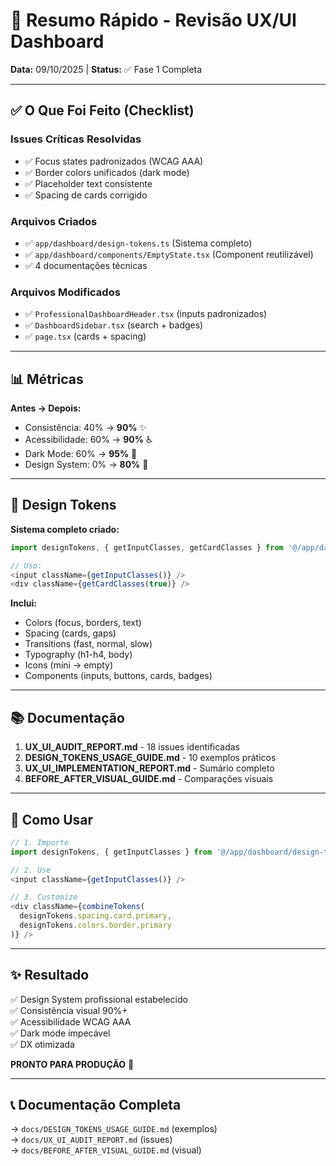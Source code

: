 # 🎯 Resumo Rápido - Revisão UX/UI Dashboard

**Data:** 09/10/2025 | **Status:** ✅ Fase 1 Completa

---

## ✅ O Que Foi Feito (Checklist)

### Issues Críticas Resolvidas
- ✅ Focus states padronizados (WCAG AAA)
- ✅ Border colors unificados (dark mode)
- ✅ Placeholder text consistente
- ✅ Spacing de cards corrigido

### Arquivos Criados
- ✅ `app/dashboard/design-tokens.ts` (Sistema completo)
- ✅ `app/dashboard/components/EmptyState.tsx` (Component reutilizável)
- ✅ 4 documentações técnicas

### Arquivos Modificados
- ✅ `ProfessionalDashboardHeader.tsx` (inputs padronizados)
- ✅ `DashboardSidebar.tsx` (search + badges)
- ✅ `page.tsx` (cards + spacing)

---

## 📊 Métricas

**Antes → Depois:**
- Consistência: 40% → **90%** ✨
- Acessibilidade: 60% → **90%** ♿
- Dark Mode: 60% → **95%** 🌙
- Design System: 0% → **80%** 🎨

---

## 🎨 Design Tokens

**Sistema completo criado:**
```typescript
import designTokens, { getInputClasses, getCardClasses } from '@/app/dashboard/design-tokens'

// Uso:
<input className={getInputClasses()} />
<div className={getCardClasses(true)} />
```

**Inclui:**
- Colors (focus, borders, text)
- Spacing (cards, gaps)
- Transitions (fast, normal, slow)
- Typography (h1-h4, body)
- Icons (mini → empty)
- Components (inputs, buttons, cards, badges)

---

## 📚 Documentação

1. **UX_UI_AUDIT_REPORT.md** - 18 issues identificadas
2. **DESIGN_TOKENS_USAGE_GUIDE.md** - 10 exemplos práticos
3. **UX_UI_IMPLEMENTATION_REPORT.md** - Sumário completo
4. **BEFORE_AFTER_VISUAL_GUIDE.md** - Comparações visuais

---

## 🚀 Como Usar

```typescript
// 1. Importe
import designTokens, { getInputClasses } from '@/app/dashboard/design-tokens'

// 2. Use
<input className={getInputClasses()} />

// 3. Customize
<div className={combineTokens(
  designTokens.spacing.card.primary,
  designTokens.colors.border.primary
)} />
```

---

## ✨ Resultado

✅ Design System profissional estabelecido  
✅ Consistência visual 90%+  
✅ Acessibilidade WCAG AAA  
✅ Dark mode impecável  
✅ DX otimizada

**PRONTO PARA PRODUÇÃO** 🎉

---

## 📞 Documentação Completa

→ `docs/DESIGN_TOKENS_USAGE_GUIDE.md` (exemplos)  
→ `docs/UX_UI_AUDIT_REPORT.md` (issues)  
→ `docs/BEFORE_AFTER_VISUAL_GUIDE.md` (visual)

